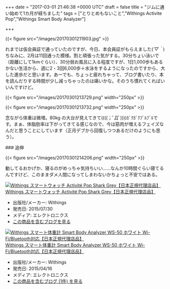 
+++
date = "2017-03-01 21:46:38 +0000 UTC"
draft = false
title = "ジムに通い始めて1カ月が経ちました"
tags = ["とりとめもないこと","Withings Activite Pop","Withings Smart Body Analyzer"]

+++


{{< figure src="/images/20170301211903.jpg"  >}}

れまでは仮会員証で通っていたのですが、今日、本会員証がもらえました(*´▽｀*)ちなみに、2月は11回通った模様。割と頑張った気がする。30分ちょい泳いで（距離にして1kmぐらい）、30分弱お風呂に入る程度ですが、1日1,000歩もあるかない生活から、週に2・3回6,000歩＋水泳をするようになったのですから、大した進歩だと思います。あーでも、ちょっと疲れちゃって、ブログ書いたり、本を読んだりする時間が少し減っちゃったのは痛いかな。そのうち慣れてくればいいんですけど。

{{< figure src="/images/20170301213729.png" width="250px" >}}



{{< figure src="/images/20170301213732.png" width="250px" >}}

念ながら体重は微増。80kg の大台が見えてきて((((；ﾟДﾟ))))ｶﾞｸｶﾞｸﾌﾞﾙﾌﾞﾙです。まぁ、体脂肪率は下がってきてる感じなので、今は筋肉が増えるフェイズなんだと思うことにしています（正月デブから回復しつつあるだけのようにも思う）。

<div class="section">
    ### 追伸
    

{{< figure src="/images/20170301214206.png" width="250px" >}}

動してるおかげか、寝るのがめっちゃ気持ちいい……なんか10時間ぐらい寝てるんですけど、このままダメ人間になってしまわないかちょっと不安ではある。<div class="hatena-asin-detail"><a href="http://www.amazon.co.jp/exec/obidos/ASIN/B010UV1M6O/bestylesnet-22/"><img src="https://images-fe.ssl-images-amazon.com/images/I/41kP4KiN2%2BL._SL160_.jpg" class="hatena-asin-detail-image" alt="Withings スマートウォッチ Activité Pop Shark Grey【日本正規代理店品】" title="Withings スマートウォッチ Activité Pop Shark Grey【日本正規代理店品】"/></a><div class="hatena-asin-detail-info"><a href="http://www.amazon.co.jp/exec/obidos/ASIN/B010UV1M6O/bestylesnet-22/">Withings スマートウォッチ Activité Pop Shark Grey【日本正規代理店品】</a><ul><li><span class="hatena-asin-detail-label">出版社/メーカー:</span> Withings</li><li><span class="hatena-asin-detail-label">発売日:</span> 2015/07/30</li><li><span class="hatena-asin-detail-label">メディア:</span> エレクトロニクス</li><li><a href="http://d.hatena.ne.jp/asin/B010UV1M6O/bestylesnet-22" target="_blank">この商品を含むブログを見る</a></li></ul></div><div class="hatena-asin-detail-foot"></div></div><div class="hatena-asin-detail"><a href="http://www.amazon.co.jp/exec/obidos/ASIN/B00V35HEIC/bestylesnet-22/"><img src="https://images-fe.ssl-images-amazon.com/images/I/31Mu7bSxI1L._SL160_.jpg" class="hatena-asin-detail-image" alt="Withings スマート体重計 Smart Body Analyzer WS-50 ホワイト Wi-Fi/Bluetooth対応【日本正規代理店品】" title="Withings スマート体重計 Smart Body Analyzer WS-50 ホワイト Wi-Fi/Bluetooth対応【日本正規代理店品】"/></a><div class="hatena-asin-detail-info"><a href="http://www.amazon.co.jp/exec/obidos/ASIN/B00V35HEIC/bestylesnet-22/">Withings スマート体重計 Smart Body Analyzer WS-50 ホワイト Wi-Fi/Bluetooth対応【日本正規代理店品】</a><ul><li><span class="hatena-asin-detail-label">出版社/メーカー:</span> Withings</li><li><span class="hatena-asin-detail-label">発売日:</span> 2015/04/16</li><li><span class="hatena-asin-detail-label">メディア:</span> エレクトロニクス</li><li><a href="http://d.hatena.ne.jp/asin/B00V35HEIC/bestylesnet-22" target="_blank">この商品を含むブログ (1件) を見る</a></li></ul></div><div class="hatena-asin-detail-foot"></div></div>

</div>

